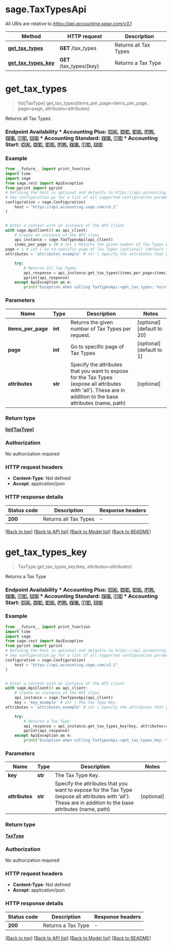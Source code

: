 # sage.TaxTypesApi

All URIs are relative to *https://api.accounting.sage.com/v3.1*

Method | HTTP request | Description
------------- | ------------- | -------------
[**get_tax_types**](TaxTypesApi.md#get_tax_types) | **GET** /tax_types | Returns all Tax Types
[**get_tax_types_key**](TaxTypesApi.md#get_tax_types_key) | **GET** /tax_types/{key} | Returns a Tax Type


# **get_tax_types**
> list[TaxType] get_tax_types(items_per_page=items_per_page, page=page, attributes=attributes)

Returns all Tax Types

### Endpoint Availability  * Accounting Plus: 🇨🇦, 🇩🇪, 🇪🇸, 🇫🇷, 🇬🇧, 🇮🇪, 🇺🇸 * Accounting Standard: 🇬🇧, 🇮🇪 * Accounting Start: 🇨🇦, 🇩🇪, 🇪🇸, 🇫🇷, 🇬🇧, 🇮🇪, 🇺🇸

### Example

```python
from __future__ import print_function
import time
import sage
from sage.rest import ApiException
from pprint import pprint
# Defining the host is optional and defaults to https://api.accounting.sage.com/v3.1
# See configuration.py for a list of all supported configuration parameters.
configuration = sage.Configuration(
    host = "https://api.accounting.sage.com/v3.1"
)


# Enter a context with an instance of the API client
with sage.ApiClient() as api_client:
    # Create an instance of the API class
    api_instance = sage.TaxTypesApi(api_client)
    items_per_page = 20 # int | Returns the given number of Tax Types per request. (optional) (default to 20)
page = 1 # int | Go to specific page of Tax Types (optional) (default to 1)
attributes = 'attributes_example' # str | Specify the attributes that you want to expose for the Tax Types (expose all attributes with 'all'). These are in addition to the base attributes (name, path) (optional)

    try:
        # Returns all Tax Types
        api_response = api_instance.get_tax_types(items_per_page=items_per_page, page=page, attributes=attributes)
        pprint(api_response)
    except ApiException as e:
        print("Exception when calling TaxTypesApi->get_tax_types: %s\n" % e)
```

### Parameters

Name | Type | Description  | Notes
------------- | ------------- | ------------- | -------------
 **items_per_page** | **int**| Returns the given number of Tax Types per request. | [optional] [default to 20]
 **page** | **int**| Go to specific page of Tax Types | [optional] [default to 1]
 **attributes** | **str**| Specify the attributes that you want to expose for the Tax Types (expose all attributes with &#39;all&#39;). These are in addition to the base attributes (name, path) | [optional] 

### Return type

[**list[TaxType]**](TaxType.md)

### Authorization

No authorization required

### HTTP request headers

 - **Content-Type**: Not defined
 - **Accept**: application/json

### HTTP response details
| Status code | Description | Response headers |
|-------------|-------------|------------------|
**200** | Returns all Tax Types |  -  |

[[Back to top]](#) [[Back to API list]](../README.md#documentation-for-api-endpoints) [[Back to Model list]](../README.md#documentation-for-models) [[Back to README]](../README.md)

# **get_tax_types_key**
> TaxType get_tax_types_key(key, attributes=attributes)

Returns a Tax Type

### Endpoint Availability  * Accounting Plus: 🇨🇦, 🇩🇪, 🇪🇸, 🇫🇷, 🇬🇧, 🇮🇪, 🇺🇸 * Accounting Standard: 🇬🇧, 🇮🇪 * Accounting Start: 🇨🇦, 🇩🇪, 🇪🇸, 🇫🇷, 🇬🇧, 🇮🇪, 🇺🇸

### Example

```python
from __future__ import print_function
import time
import sage
from sage.rest import ApiException
from pprint import pprint
# Defining the host is optional and defaults to https://api.accounting.sage.com/v3.1
# See configuration.py for a list of all supported configuration parameters.
configuration = sage.Configuration(
    host = "https://api.accounting.sage.com/v3.1"
)


# Enter a context with an instance of the API client
with sage.ApiClient() as api_client:
    # Create an instance of the API class
    api_instance = sage.TaxTypesApi(api_client)
    key = 'key_example' # str | The Tax Type Key.
attributes = 'attributes_example' # str | Specify the attributes that you want to expose for the Tax Type (expose all attributes with 'all'). These are in addition to the base attributes (name, path) (optional)

    try:
        # Returns a Tax Type
        api_response = api_instance.get_tax_types_key(key, attributes=attributes)
        pprint(api_response)
    except ApiException as e:
        print("Exception when calling TaxTypesApi->get_tax_types_key: %s\n" % e)
```

### Parameters

Name | Type | Description  | Notes
------------- | ------------- | ------------- | -------------
 **key** | **str**| The Tax Type Key. | 
 **attributes** | **str**| Specify the attributes that you want to expose for the Tax Type (expose all attributes with &#39;all&#39;). These are in addition to the base attributes (name, path) | [optional] 

### Return type

[**TaxType**](TaxType.md)

### Authorization

No authorization required

### HTTP request headers

 - **Content-Type**: Not defined
 - **Accept**: application/json

### HTTP response details
| Status code | Description | Response headers |
|-------------|-------------|------------------|
**200** | Returns a Tax Type |  -  |

[[Back to top]](#) [[Back to API list]](../README.md#documentation-for-api-endpoints) [[Back to Model list]](../README.md#documentation-for-models) [[Back to README]](../README.md)

